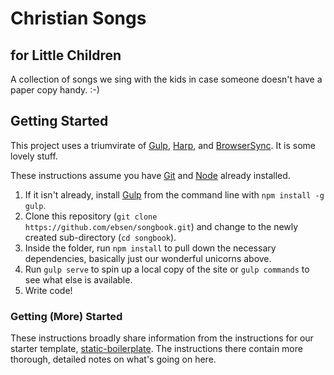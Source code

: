 # Christian Songs
## for Little Children

A collection of songs we sing with the kids in case someone doesn't have a paper copy handy. :-)

## Getting Started
This project uses a triumvirate of [Gulp], [Harp], and [BrowserSync]. It is some lovely stuff.

These instructions assume you have [Git] and [Node] already installed.

1. If it isn't already, install [Gulp] from the command line with `npm install -g gulp`.
2. Clone this repository (`git clone https://github.com/ebsen/songbook.git`) and change to the newly created sub-directory (`cd songbook`).
3. Inside the folder, run `npm install` to pull down the necessary dependencies, basically just our wonderful unicorns above.
5. Run `gulp serve` to spin up a local copy of the site or `gulp commands` to see what else is available.
4. Write code!

### Getting (More) Started
These instructions broadly share information from the instructions for our starter template, [static-boilerplate]. The instructions there contain more thorough, detailed notes on what's going on here.

[BrowserSync]: http://www.browsersync.io/
[Git]: http://git-scm.com/
[Gulp]: http://gulpjs.com/
[Harp]: http://harpjs.com/
[Node]: http://nodejs.org/
[static-boilerplate]: https://github.com/SDState/static-boilerplate
